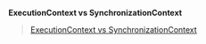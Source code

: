 **ExecutionContext vs SynchronizationContext**

> [ExecutionContext vs SynchronizationContext](https://devblogs.microsoft.com/pfxteam/executioncontext-vs-synchronizationcontext/)